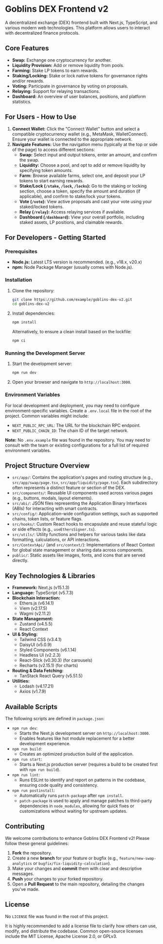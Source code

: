 # Goblins DEX Frontend v2

A decentralized exchange (DEX) frontend built with Next.js, TypeScript, and various modern web technologies. This platform allows users to interact with decentralized finance protocols.

## Core Features

*   **Swap:** Exchange one cryptocurrency for another.
*   **Liquidity Provision:** Add or remove liquidity from pools.
*   **Farming:** Stake LP tokens to earn rewards.
*   **Staking/Locking:** Stake or lock native tokens for governance rights and/or rewards.
*   **Voting:** Participate in governance by voting on proposals.
*   **Relaying:** Support for relaying transactions.
*   **Dashboard:** An overview of user balances, positions, and platform statistics.

## For Users - How to Use

1.  **Connect Wallet:** Click the "Connect Wallet" button and select a compatible cryptocurrency wallet (e.g., MetaMask, WalletConnect). Ensure your wallet is connected to the appropriate network.
2.  **Navigate Features:** Use the navigation menu (typically at the top or side of the page) to access different sections:
    *   **Swap:** Select input and output tokens, enter an amount, and confirm the swap.
    *   **Liquidity:** Choose a pool, and opt to add or remove liquidity by specifying token amounts.
    *   **Farm:** Browse available farms, select one, and deposit your LP tokens to start earning rewards.
    *   **Stake/Lock (`/stake`, `/lock`, `/locks`):** Go to the staking or locking section, choose a token, specify the amount and duration (if applicable), and confirm to stake/lock your tokens.
    *   **Vote (`/vote`):** View active proposals and cast your vote using your staked/locked tokens.
    *   **Relay (`/relay`):** Access relaying services if available.
    *   **Dashboard (`/dashboard`):** View your overall portfolio, including staked assets, LP positions, and claimable rewards.

## For Developers - Getting Started

### Prerequisites

*   **Node.js:** Latest LTS version is recommended. (e.g., v18.x, v20.x)
*   **npm:** Node Package Manager (usually comes with Node.js).

### Installation

1.  Clone the repository:
    ```bash
    git clone https://github.com/example/goblins-dex-v2.git
    cd goblins-dex-v2
    ```
2.  Install dependencies:
    ```bash
    npm install
    ```
    Alternatively, to ensure a clean install based on the lockfile:
    ```bash
    npm ci
    ```

### Running the Development Server

1.  Start the development server:
    ```bash
    npm run dev
    ```
2.  Open your browser and navigate to `http://localhost:3000`.

### Environment Variables

For local development and deployment, you may need to configure environment-specific variables. Create a `.env.local` file in the root of the project. Common variables might include:

*   `NEXT_PUBLIC_RPC_URL`: The URL for the blockchain RPC endpoint.
*   `NEXT_PUBLIC_CHAIN_ID`: The chain ID of the target network.

**Note:** No `.env.example` file was found in the repository. You may need to consult with the team or existing configurations for a full list of required environment variables.

## Project Structure Overview

*   `src/app/`: Contains the application's pages and routing structure (e.g., `src/app/swap/page.tsx`, `src/app/liquidity/page.tsx`). Each subdirectory often represents a distinct feature or section of the DEX.
*   `src/components/`: Reusable UI components used across various pages (e.g., buttons, modals, layout elements).
*   `src/abi/`: JSON files representing the Application Binary Interfaces (ABIs) for interacting with smart contracts.
*   `src/config/`: Application-wide configuration settings, such as supported chains, token lists, or feature flags.
*   `src/hooks/`: Custom React hooks to encapsulate and reuse stateful logic or side effects (e.g., `useEthersSigner.ts`).
*   `src/utils/`: Utility functions and helpers for various tasks like data formatting, calculations, or API interactions.
*   `src/ContextApi/` (and `src/context/`): Implementations of React Context for global state management or sharing data across components.
*   `public/`: Static assets like images, fonts, and icons that are served directly.

## Key Technologies & Libraries

*   **Framework:** Next.js (v15.1.3)
*   **Language:** TypeScript (v5.7.3)
*   **Blockchain Interaction:**
    *   Ethers.js (v6.14.1)
    *   Viem (v2.17.5)
    *   Wagmi (v2.11.2)
*   **State Management:**
    *   Zustand (v4.5.5)
    *   React Context
*   **UI & Styling:**
    *   Tailwind CSS (v3.4.1)
    *   DaisyUI (v5.0.9)
    *   Styled Components (v6.1.14)
    *   Headless UI (v2.2.3)
    *   React-Slick (v0.30.3) (for carousels)
    *   Recharts (v2.15.1) (for charts)
*   **Routing & Data Fetching:**
    *   TanStack React Query (v5.51.5)
*   **Utilities:**
    *   Lodash (v4.17.21)
    *   Axios (v1.7.9)

## Available Scripts

The following scripts are defined in `package.json`:

*   `npm run dev`:
    *   Starts the Next.js development server on `http://localhost:3000`.
    *   Enables features like hot module replacement for a better development experience.
*   `npm run build`:
    *   Creates an optimized production build of the application.
*   `npm run start`:
    *   Starts a Next.js production server (requires a build to be created first with `npm run build`).
*   `npm run lint`:
    *   Runs ESLint to identify and report on patterns in the codebase, ensuring code quality and consistency.
*   `npm run postinstall`:
    *   Automatically runs `patch-package` after `npm install`.
    *   `patch-package` is used to apply and manage patches to third-party dependencies in `node_modules`, allowing for quick fixes or customizations without waiting for upstream updates.

## Contributing

We welcome contributions to enhance Goblins DEX Frontend v2! Please follow these general guidelines:

1.  **Fork** the repository.
2.  Create a new **branch** for your feature or bugfix (e.g., `feature/new-swap-analytics` or `bugfix/fix-liquidity-calculation`).
3.  Make your changes and **commit** them with clear and descriptive messages.
4.  **Push** your changes to your forked repository.
5.  Open a **Pull Request** to the main repository, detailing the changes you've made.

## License

No `LICENSE` file was found in the root of this project.

It is highly recommended to add a license file to clarify how others can use, modify, and distribute the codebase. Common open-source licenses include the MIT License, Apache License 2.0, or GPLv3.

